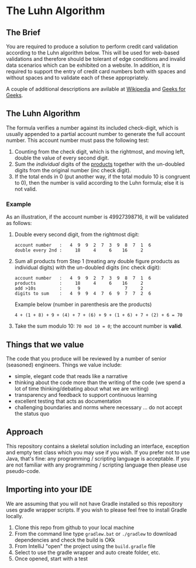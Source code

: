 # The Luhn Algorithm

## The Brief

You are required to produce a solution to perform credit card validation according to the Luhn algorithm below.  This will be used for web-based validations and therefore should be tolerant of edge conditions and invalid data scenarios which can be exhibited on a website.  In addition, it is required to support the entry of credit card numbers both with spaces and without spaces and to validate each of these appropriately.

A couple of additional descriptions are avilable at [Wikipedia](https://en.wikipedia.org/wiki/Luhn_algorithm) and [Geeks for Geeks](https://www.geeksforgeeks.org/luhn-algorithm/).

## The Luhn Algorithm

The formula verifies a number against its included check-digit, which is usually appended to a partial account number to generate the full account number. This account number must pass the following test:

1. Counting from the check digit, which is the rightmost, and moving left, double the value of every second digit.
2. Sum the _individual_ digits of the [products](https://simple.wikipedia.org/wiki/Product_%28mathematics%29) together with the un-doubled digits from the original number (inc check digit).
3. If the total ends in 0 (put another way, if the total modulo 10 is congruent to 0), then the number is valid
according to the Luhn formula; else it is not valid.

### Example

As an illustration, if the account number is 49927398716, it will be validated as follows:

1. Double every second digit, from the rightmost digit:      
    
    ```
    account number   :   4  9  9  2  7  3  9  8  7  1  6 
    double every 2nd :     18     4     6    16     2      
    ```
    
2. Sum all products from Step 1 (treating any double figure products as individual digits) with the un-doubled digits (inc check digit):  

    ```
    account number   :   4  9  9  2  7  3  9  8  7  1  6 
    products         :     18     4     6    16     2      
    add >10s         :      9                 7     2      
    digits to sum    :   4  9  9  4  7  6  9  7  7  2  6
    ```

    Example below (number in parenthesis are the products)
     
    `4 + (1 + 8) + 9 + (4) + 7 + (6) + 9 + (1 + 6) + 7 + (2) + 6 = 70`
    
4. Take the sum modulo 10: `70 mod 10 = 0`; the account number is **valid**.


## Things that we value

The code that you produce will be reviewed by a number of senior (seasoned) engineers.  Things we value include:
 - simple, elegant code that reads like a narrative
 - thinking about the code more than the writing of the code (we spend a lot of time thinking/debating about what we are writing)
 - transparency and feedback to support continuous learning
 - excellent testing that acts as documentation
 - challenging boundaries and norms where necessary ... do not accept the status quo

## Approach

This repository contains a skeletal solution including an interface, exception and empty test class which you may use if you wish.  If you prefer not to use Java, that's fine: any programming / scripting language is acceptable.  If you are not familiar with any programming / scripting language then please use pseudo-code.


## Importing into your IDE

We are assuming that you will not have Gradle installed so this repository uses gradle wrapper scripts.  If you wish to please feel free to install Gradle locally.

1. Clone this repo from github to your local machine
1. From the command line type `gradlew.bat` or `./gradlew` to download dependencies and check the build is OKk
1. From IntelliJ "open" the project using the `build.gradle` file
1. Select to use the gradle wrapper and auto create folder, etc.
1. Once opened, start with a test
